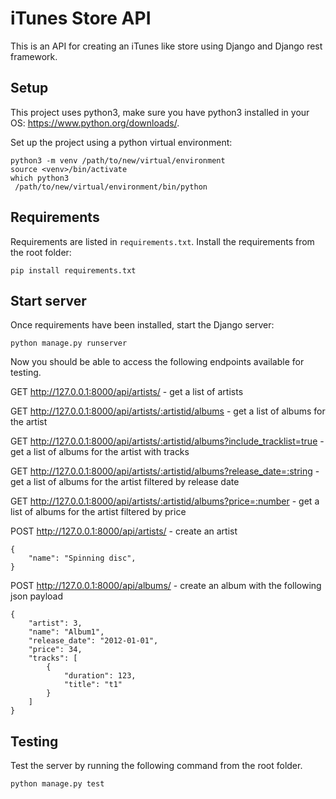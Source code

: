 # iTunes Store API

This is an API for creating an iTunes like store using Django and Django rest framework.

## Setup


This project uses python3, make sure you have python3 installed in your OS: https://www.python.org/downloads/.


Set up the project using a python virtual environment:

```
python3 -m venv /path/to/new/virtual/environment
source <venv>/bin/activate
which python3
 /path/to/new/virtual/environment/bin/python
```

## Requirements

Requirements are listed in `requirements.txt`. Install the requirements from the root folder:

```
pip install requirements.txt
```

## Start server

Once requirements have been installed, start the Django server:

```
python manage.py runserver
```


Now you should be able to access the following endpoints available for testing.

GET http://127.0.0.1:8000/api/artists/ - get a list of artists

GET http://127.0.0.1:8000/api/artists/:artistid/albums - get a list of albums for the artist

GET http://127.0.0.1:8000/api/artists/:artistid/albums?include_tracklist=true - get a list of albums for the artist with tracks

GET http://127.0.0.1:8000/api/artists/:artistid/albums?release_date=:string - get a list of albums for the artist filtered by release date

GET http://127.0.0.1:8000/api/artists/:artistid/albums?price=:number - get a list of albums for the artist filtered by price

POST http://127.0.0.1:8000/api/artists/ - create an artist
```
{
    "name": "Spinning disc",
}
```


POST http://127.0.0.1:8000/api/albums/ - create an album with the following json payload
```
{
    "artist": 3,
    "name": "Album1",
    "release_date": "2012-01-01",
    "price": 34,
    "tracks": [
        {
            "duration": 123,
            "title": "t1"
        }
    ]
}

```


## Testing

Test the server by running the following command from the root folder.

```
python manage.py test
```
